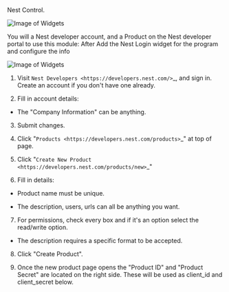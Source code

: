 Nest Control. 

![Image of Widgets](/homegenie-packages/packages/Devices%20and%20Things/Nest/HomeGenie%20-%20Widgets%20example.png)

You will a Nest developer account, and a Product on the Nest developer portal to use this module:
After Add the Nest Login widget for the program and configure the info

![Image of Widgets](/homegenie-packages/packages/Devices%20and%20Things/Nest/Pgm%20Config.png)

1. Visit `Nest Developers <https://developers.nest.com/>`_, and sign in. Create an account if you don't have one already.

2. Fill in account details:

  - The "Company Information" can be anything.

3. Submit changes.

4. Click "`Products <https://developers.nest.com/products>`_" at top of page.

5. Click "`Create New Product <https://developers.nest.com/products/new>`_"

6. Fill in details:

  - Product name must be unique.

  - The description, users, urls can all be anything you want.

7. For permissions, check every box and if it's an option select the read/write option.

  - The description requires a specific format to be accepted.

8. Click "Create Product".

9. Once the new product page opens the "Product ID" and "Product Secret" are located on the right side. These will be used as client_id and client_secret below.


